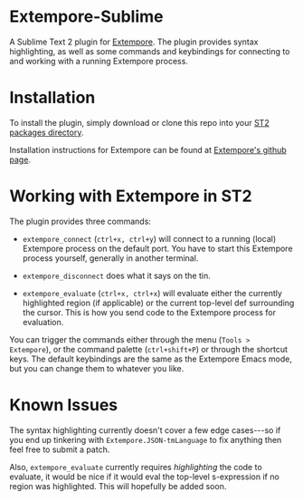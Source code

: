 # Extempore-Sublime

A Sublime Text 2 plugin for
[Extempore](https://github.com/digego/extempore).  The plugin provides
syntax highlighting, as well as some commands and keybindings for
connecting to and working with a running Extempore process.

# Installation

To install the plugin, simply download or clone this repo into your
[ST2 packages directory](http://docs.sublimetext.info/en/latest/basic_concepts.html#the-packages-directory).

Installation instructions for Extempore can be found at
[Extempore's github page](https://github.com/digego/extempore).

# Working with Extempore in ST2

The plugin provides three commands:

- `extempore_connect` (`ctrl+x, ctrl+y`) will connect to a running (local) Extempore process on the default port. You have to start this Extempore process yourself, generally in another terminal.

- `extempore_disconnect` does what it says on the tin.

- `extempore_evaluate` (`ctrl+x, ctrl+x`) will evaluate either the currently highlighted region (if applicable) or the current top-level def surrounding the cursor. This is how you send code to the Extempore process for evaluation.

You can trigger the commands either through the menu (`Tools > Extempore`), or the command palette (`ctrl+shift+P`) or through the shortcut keys. The default keybindings are the same as the Extempore Emacs mode, but you can change them to whatever you like.

# Known Issues

The syntax highlighting currently doesn't cover a few edge cases---so
if you end up tinkering with `Extempore.JSON-tmLanguage` to fix
anything then feel free to submit a patch.

Also, `extempore_evaluate` currently requires *highlighting* the code
to evaluate, it would be nice if it would eval the top-level
s-expression if no region was highlighted.  This will hopefully be
added soon.
